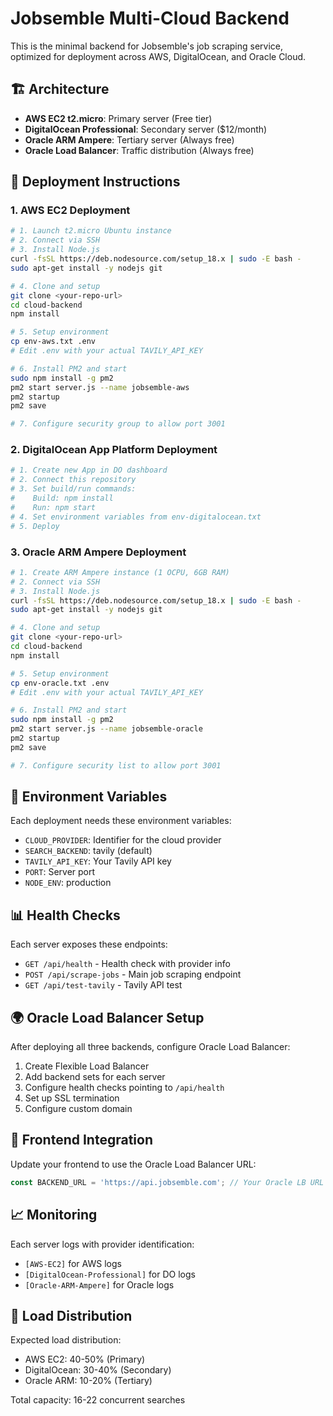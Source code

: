 # Jobsemble Multi-Cloud Backend

This is the minimal backend for Jobsemble's job scraping service, optimized for deployment across AWS, DigitalOcean, and Oracle Cloud.

## 🏗️ Architecture

- **AWS EC2 t2.micro**: Primary server (Free tier)
- **DigitalOcean Professional**: Secondary server ($12/month)
- **Oracle ARM Ampere**: Tertiary server (Always free)
- **Oracle Load Balancer**: Traffic distribution (Always free)

## 🚀 Deployment Instructions

### 1. AWS EC2 Deployment

```bash
# 1. Launch t2.micro Ubuntu instance
# 2. Connect via SSH
# 3. Install Node.js
curl -fsSL https://deb.nodesource.com/setup_18.x | sudo -E bash -
sudo apt-get install -y nodejs git

# 4. Clone and setup
git clone <your-repo-url>
cd cloud-backend
npm install

# 5. Setup environment
cp env-aws.txt .env
# Edit .env with your actual TAVILY_API_KEY

# 6. Install PM2 and start
sudo npm install -g pm2
pm2 start server.js --name jobsemble-aws
pm2 startup
pm2 save

# 7. Configure security group to allow port 3001
```

### 2. DigitalOcean App Platform Deployment

```bash
# 1. Create new App in DO dashboard
# 2. Connect this repository
# 3. Set build/run commands:
#    Build: npm install
#    Run: npm start
# 4. Set environment variables from env-digitalocean.txt
# 5. Deploy
```

### 3. Oracle ARM Ampere Deployment

```bash
# 1. Create ARM Ampere instance (1 OCPU, 6GB RAM)
# 2. Connect via SSH
# 3. Install Node.js
curl -fsSL https://deb.nodesource.com/setup_18.x | sudo -E bash -
sudo apt-get install -y nodejs git

# 4. Clone and setup
git clone <your-repo-url>
cd cloud-backend
npm install

# 5. Setup environment
cp env-oracle.txt .env
# Edit .env with your actual TAVILY_API_KEY

# 6. Install PM2 and start
sudo npm install -g pm2
pm2 start server.js --name jobsemble-oracle
pm2 startup
pm2 save

# 7. Configure security list to allow port 3001
```

## 🔧 Environment Variables

Each deployment needs these environment variables:

- `CLOUD_PROVIDER`: Identifier for the cloud provider
- `SEARCH_BACKEND`: tavily (default)
- `TAVILY_API_KEY`: Your Tavily API key
- `PORT`: Server port
- `NODE_ENV`: production

## 📊 Health Checks

Each server exposes these endpoints:

- `GET /api/health` - Health check with provider info
- `POST /api/scrape-jobs` - Main job scraping endpoint
- `GET /api/test-tavily` - Tavily API test

## 🌍 Oracle Load Balancer Setup

After deploying all three backends, configure Oracle Load Balancer:

1. Create Flexible Load Balancer
2. Add backend sets for each server
3. Configure health checks pointing to `/api/health`
4. Set up SSL termination
5. Configure custom domain

## 🎯 Frontend Integration

Update your frontend to use the Oracle Load Balancer URL:

```javascript
const BACKEND_URL = 'https://api.jobsemble.com'; // Your Oracle LB URL
```

## 📈 Monitoring

Each server logs with provider identification:
- `[AWS-EC2]` for AWS logs
- `[DigitalOcean-Professional]` for DO logs  
- `[Oracle-ARM-Ampere]` for Oracle logs

## 🔄 Load Distribution

Expected load distribution:
- AWS EC2: 40-50% (Primary)
- DigitalOcean: 30-40% (Secondary)
- Oracle ARM: 10-20% (Tertiary)

Total capacity: 16-22 concurrent searches

